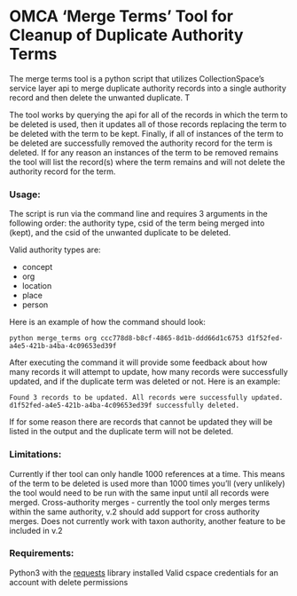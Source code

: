 # OMCA ‘Merge Terms’ Tool for Cleanup of Duplicate Authority Terms

The merge terms tool is a python script that utilizes CollectionSpace’s service layer api to merge duplicate authority records into a single authority record and then delete the unwanted duplicate. T

The tool works by querying the api for all of the records in which the term to be deleted is used, then it updates all of those records replacing the term to be deleted with the term to be kept. Finally, if all of instances of the term to be deleted are successfully removed the authority record for the term is deleted. If for any reason an instances of the term to be removed remains the tool will list the record(s) where the term remains and will not delete the authority record for the term.

### Usage:

The script is run via the command line and requires 3 arguments in the following order: the authority type, csid of the term being merged into (kept), and the csid of the unwanted duplicate to be deleted. 

Valid authority types are:

* concept
* org  
* location  
* place 
* person 

Here is an example of how the command should look:

``python merge_terms org ccc778d8-b8cf-4865-8d1b-ddd66d1c6753 d1f52fed-a4e5-421b-a4ba-4c09653ed39f``

After executing the command it will provide some feedback about how many records it will attempt to update, how many records were successfully updated, and if the duplicate term was deleted or not. Here is an example:

``Found 3 records to be updated.
All records were successfully updated.
d1f52fed-a4e5-421b-a4ba-4c09653ed39f successfully deleted.``

If for some reason there are records that cannot be updated they will be listed in the output and the duplicate term will not be deleted.

### Limitations:

Currently if ther tool can only handle 1000 references at a time. This means of the term to be deleted is used more than 1000 times you’ll (very unlikely) the tool would need to be run with the same input until all records were merged.
Cross-authority merges - currently the tool only merges terms within the same authority, v.2 should add support for cross authority merges.
Does not currently work with taxon authority, another feature to be included in v.2


### Requirements:

Python3 with the [requests](http://docs.python-requests.org/en/master/) library installed
Valid cspace credentials for an account with delete permissions
